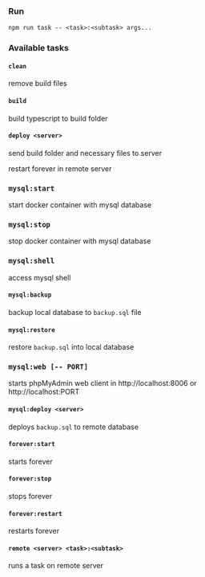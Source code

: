 

### Run

```
npm run task -- <task>:<subtask> args...
```

### Available tasks


#### `clean`

remove build files


#### `build`

build typescript to build folder


#### `deploy <server>`

send build folder and necessary files to server

restart forever in remote server


### `mysql:start`

start docker container with mysql database


### `mysql:stop`

stop docker container with mysql database


### `mysql:shell`

access mysql shell


#### `mysql:backup`

backup local database to `backup.sql` file


#### `mysql:restore`

restore `backup.sql` into local database


### `mysql:web [-- PORT]`

starts phpMyAdmin web client in http://localhost:8006 or http://localhost:PORT


#### `mysql:deploy <server>`

deploys `backup.sql` to remote database


#### `forever:start`

starts forever


#### `forever:stop`

stops forever


#### `forever:restart`

restarts forever


#### `remote <server> <task>:<subtask>`

runs a task on remote server

